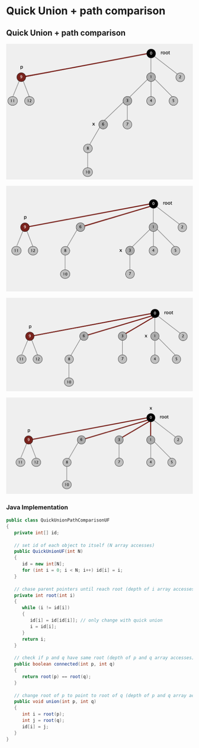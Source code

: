 # Quick Union + path comparison

## Quick Union + path comparison

![](../.gitbook/assets/image%20%2811%29.png)

![](../.gitbook/assets/image%20%2810%29.png)

![](../.gitbook/assets/image%20%2814%29.png)

![](../.gitbook/assets/image%20%2817%29.png)

### Java Implementation

```java
public class QuickUnionPathComparisonUF 
{
   private int[] id;
   
   // set id of each object to itself (N array accesses)
   public QuickUnionUF(int N)
   {
      id = new int[N];
      for (int i = 0; i < N; i++) id[i] = i;
   }
   
   // chase parent pointers until reach root (depth of i array accesses)
   private int root(int i)
   {
      while (i != id[i])
      { 
         id[i] = id[id[i]]; // only change with quick union
         i = id[i];
      }
      return i; 
   }
   
   // check if p and q have same root (depth of p and q array accesses)
   public boolean connected(int p, int q)
   {
      return root(p) == root(q);
   }
   
   // change root of p to point to root of q (depth of p and q array accesses)
   public void union(int p, int q)
   {
      int i = root(p);
      int j = root(q);
      id[i] = j;
   }
}
```

## 

